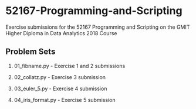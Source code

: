 # 52167-Programming-and-Scripting

Exercise submissions for the 52167 Programming and Scripting on the GMIT Higher Diploma in Data Analytics 2018 Course

## Problem Sets

1. 01_fibname.py - Exercise 1 and 2 submissions

1. 02_collatz.py - Exercise 3 submission

1. 03_euler_5.py - Exercise 4 submission

1. 04_iris_format.py - Exercise 5 submission
